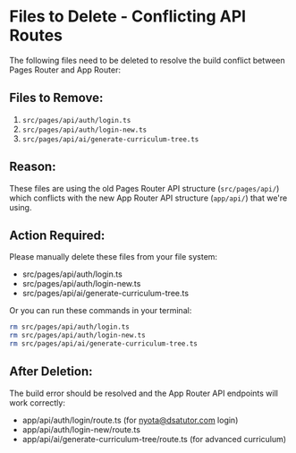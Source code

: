 # Files to Delete - Conflicting API Routes

The following files need to be deleted to resolve the build conflict between Pages Router and App Router:

## Files to Remove:
1. `src/pages/api/auth/login.ts` 
2. `src/pages/api/auth/login-new.ts`
3. `src/pages/api/ai/generate-curriculum-tree.ts`

## Reason:
These files are using the old Pages Router API structure (`src/pages/api/`) which conflicts with the new App Router API structure (`app/api/`) that we're using.

## Action Required:
Please manually delete these files from your file system:
- src/pages/api/auth/login.ts
- src/pages/api/auth/login-new.ts  
- src/pages/api/ai/generate-curriculum-tree.ts

Or you can run these commands in your terminal:
```bash
rm src/pages/api/auth/login.ts
rm src/pages/api/auth/login-new.ts
rm src/pages/api/ai/generate-curriculum-tree.ts
```

## After Deletion:
The build error should be resolved and the App Router API endpoints will work correctly:
- app/api/auth/login/route.ts (for nyota@dsatutor.com login)
- app/api/auth/login-new/route.ts 
- app/api/ai/generate-curriculum-tree/route.ts (for advanced curriculum)

